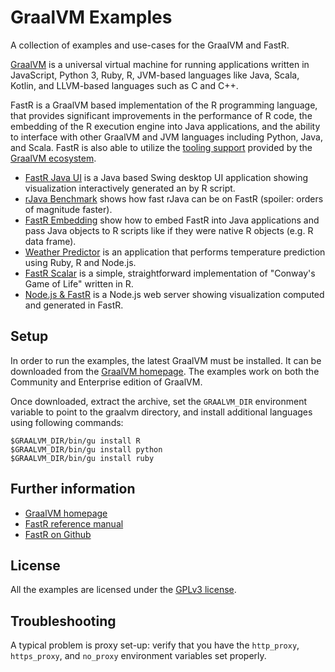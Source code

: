 # GraalVM Examples

A collection of examples and use-cases for the GraalVM and FastR.

[GraalVM](http://graalvm.org) is a universal virtual machine for running applications written in JavaScript, 
Python 3, Ruby, R, JVM-based languages like Java, Scala, Kotlin, and LLVM-based languages 
such as C and C++.

FastR is a GraalVM based implementation of the R programming language, that provides significant improvements in the performance of R code,
the embedding of the R execution engine into Java applications, and the ability to interface with other GraalVM and JVM languages including Python, Java, and Scala. 
FastR is also able to utilize the [tooling support](https://medium.com/graalvm/analyzing-the-heap-of-graalvm-polyglot-applications-b9963e68a6a) provided by the
[GraalVM ecosystem](https://medium.com/graalvm/graalvm-ten-things-12d9111f307d).

* [FastR Java UI](./fastr_javaui/README.md) is a Java based Swing desktop UI application showing visualization interactively generated an by R script.
* [rJava Benchmark](./r_java_bench) shows how fast rJava can be on FastR (spoiler: orders of magnitude faster).
* [FastR Embedding](./r_java_embedding) show how to embed FastR into Java applications and pass Java objects to R scripts like if they were native R objects (e.g. R data frame).
* [Weather Predictor](./weather_predictor/README.md) is an application that performs temperature prediction using Ruby, R and Node.js.
* [FastR Scalar](./fastr_scalar/README.md) is a simple, straightforward implementation of "Conway's Game of Life" written in R.
* [Node.js & FastR](./fastr_node/README.md) is a Node.js web server showing visualization computed and generated in FastR.

## Setup

In order to run the examples, the latest GraalVM must be installed.
It can be downloaded from the [GraalVM homepage](http://www.graalvm.org/downloads/).
The examples work on both the Community and Enterprise edition of GraalVM.

Once downloaded, extract the archive, set the `GRAALVM_DIR` environment variable to point to the graalvm directory, 
and install additional languages using following commands:

```
$GRAALVM_DIR/bin/gu install R
$GRAALVM_DIR/bin/gu install python
$GRAALVM_DIR/bin/gu install ruby
```

## Further information

* [GraalVM homepage](http://graalvm.org)
* [FastR reference manual](http://www.graalvm.org/docs/reference-manual/languages/r/)
* [FastR on Github](https://github.com/oracle/fastr)

## License

All the examples are licensed under the [GPLv3 license](https://www.gnu.org/licenses/gpl-3.0).

## Troubleshooting

A typical problem is proxy set-up: verify that you have the `http_proxy`, `https_proxy`, and `no_proxy` environment variables set properly.


